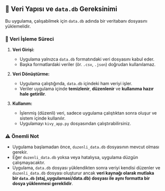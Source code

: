## 📂 Veri Yapısı ve `data.db` Gereksinimi

Bu uygulama, çalışabilmek için `data.db` adında bir veritabanı dosyasını yüklemelidir.

### 🔄 Veri İşleme Süreci

1. **Veri Girişi:**  
   - Uygulama yalnızca `data.db` formatındaki veri dosyasını kabul eder.
   - Başka formatlardaki veriler (ör. `.csv`, `.json`) doğrudan kullanılamaz.

2. **Veri Dönüştürme:**  
   - Uygulama çalıştığında, `data.db` içindeki ham veriyi işler.
   - Veriler uygulama içinde **temizlenir**, **düzenlenir** ve **kullanıma hazır hale getirilir**.

3. **Kullanım:**  
   - İşlenmiş (düzenli) veri, sadece uygulama çalıştıktan sonra oluşur ve sistem içinde kullanılır.
   - Uygulamayı `kivy_app.py` dosyasından çalıştırabilirsiniz.

### ⚠️ Önemli Not

- Uygulama başlamadan önce, `duzenli_data.db` dosyasının mevcut olması gerekir.
- Eğer `duzenli_data.db` yoksa veya hatalıysa, uygulama düzgün çalışmayacaktır.
- Uygulama, `data.db` dosyası yüklendikten sonra veriyi kendisi düzenler ve `duzenli_data.db` dosyası oluşturur ancak **veri kaynağı olarak mutlaka bir `data.db` (staj_uygulamasi/data.db) dosyası ile aynı formatta bir dosya yüklenmesi gereklidir**.

